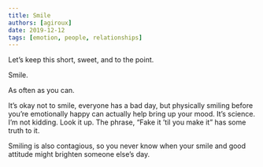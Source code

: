 ```yaml
---
title: Smile
authors: [agiroux]
date: 2019-12-12
tags: [emotion, people, relationships]
---
```


Let’s keep this short, sweet, and to the point.

Smile.

As often as you can.

It’s okay not to smile, everyone has a bad day, but physically smiling before you’re emotionally happy can actually help bring up your mood. It’s science. I’m not kidding. Look it up. The phrase, “Fake it ’til you make it” has some truth to it.

Smiling is also contagious, so you never know when your smile and good attitude might brighten someone else’s day.